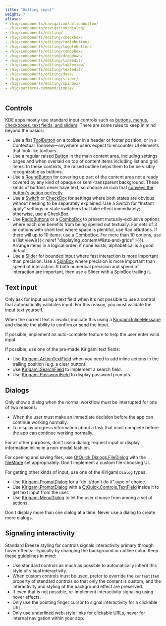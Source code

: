 ```yaml
---
title: "Getting input"
weight: 7
aliases:
- /hig/components/navigation/actionbutton/
- /hig/components/navigation/dialog/
- /hig/components/editing/
- /hig/components/editing/checkbox/
- /hig/components/editing/radiobutton/
- /hig/components/editing/togglebutton/
- /hig/components/editing/combobox/
- /hig/components/editing/dropdown/
- /hig/components/editing/lineedit/
- /hig/components/editing/tableview/
- /hig/components/editing/textedit/
- /hig/components/editing/date/
- /hig/components/editing/slider/
- /hig/components/editing/spinbox/
- /hig/patterns-command/simple/
---
```


## Controls ##
KDE apps mostly use standard input controls such as [buttons, menus, checkboxes, text fields, and sliders](https://develop.kde.org/docs/getting-started/kirigami/components-controls/). There are some rules to keep in mind beyond the basics:

- Use a flat [ToolButton](https://doc.qt.io/qt-6/qml-qtquick-controls-toolbutton.html) on a toolbar in a header or footer position, or in a Contextual Toolview—anywhere users expect to encounter UI elements that look like toolbars.
- Use a regular raised [Button](https://doc.qt.io/qt-6/qml-qtquick-controls-button.html) in the main content area, including settings pages and when overlaid on top of content items including list and grid items. In these contexts, the raised outline helps them to be be visibly recognizable as buttons.
- Use a [RoundButton](https://doc.qt.io/qt-6/qml-qtquick-controls-roundbutton.html) for covering up part of the content area not already covered by any kind of opaque or semi-transparent background. These kinds of buttons never have text, so choose an icon that [conveys the button's action perfectly](../icons/#icons-only-buttons).
- Use a [Switch](https://doc.qt.io/qt-6/qml-qtquick-controls-switch.html) or [CheckBox](https://doc.qt.io/qt-6/qml-qtquick-controls-checkbox.html) for settings where both states are obvious without needing to be separately explained. Use a Switch for “Instant apply” settings or state switchers that take effect immediately; otherwise, use a CheckBox.
- Use [RadioButtons](https://doc.qt.io/qt-6/qml-qtquick-controls2-radiobutton.html) or a [ComboBox](https://doc.qt.io/qt-6/qml-qtquick-controls-combobox.html) to present mutually-exclusive options where each one benefits from being spelled out textually. For sets of 3 or options with short text where space is plentiful, use RadioButtons. If there will up to 10 items, use a ComboBox. For more than 10 options, use a [list view]({{< relref "displaying_content/#lists-and-grids" >}}). Arrange items in a logical order; if none exists, alphabetical is a good default.
- Use a [Slider](https://doc.qt.io/qt-6/qml-qtquick-controls-slider.html) for bounded input where fast interaction is more important than precision. Use a [SpinBox](https://doc.qt.io/qt-6/qml-qtquick-controls-spinbox.html) where precision is more important than speed of interaction. If both numerical precision and speed of interaction are important, then use a Slider with a SpinBox trailing it.


## Text input
Only ask for input using a text field when it's not possible to use a control that automatically validates input. For this reason, you must validate the input text yourself.

When the current text is invalid, indicate this using a [Kirigami.InlineMessage](https://develop.kde.org/docs/getting-started/kirigami/components-inlinemessages/) and disable the ability to confirm or send the input.

If possible, implement an auto-complete feature to help the user enter valid input.

If possible, use one of the pre-made Kirigami text fields:

- Use [Kirigami.ActionTextField](https://api.kde.org/qml-org-kde-kirigami-actiontextfield.html) when you need to add inline actions in the trailing position (e.g. a clear button).
- Use [Kirigami.SearchField](https://api.kde.org/qml-org-kde-kirigami-searchfield.html) to implement a search field.
- Use [Kirigami.PasswordField](https://api.kde.org/qml-org-kde-kirigami-passwordfield.html) to display password prompts.


## Dialogs
Only show a dialog when the normal workflow must be interrupted for one of two reasons:
- When the user must make an immediate decision before the app can continue working normally.
- To display progress information about a task that must complete before the app can continue working normally.

For all other purposes, don't use a dialog; request input or display information inline in a non-modal fashion.

For opening and saving files, use [QtQuick.Dialogs.FileDialog](https://doc.qt.io/qt-6/qml-qtquick-dialogs-filedialog.html) with the [fileMode](https://doc.qt.io/qt-6/qml-qtquick-dialogs-filedialog.html#fileMode-prop) set appropriately. Don't implement a custom file-choosing UI.

For getting other kinds of input, use one of the Kirigami `Dialog` types:

- Use [Kirigami.PromptDialog](https://api.kde.org/qml-org-kde-kirigami-dialogs-promptdialog.html) for a “do it/don't do it” type of choice.
- Use [Kirigami.PromptDialog](https://api.kde.org/qml-org-kde-kirigami-dialogs-promptdialog.html) with a [QtQuick.Controls.TextField](https://doc.qt.io/qt-6/qml-qtquick-controls-textfield.html) inside it to get text input from the user.
- Use [Kirigami.MenuDialog](https://api.kde.org/qml-org-kde-kirigami-dialogs-menudialog.html) to let the user choose from among a set of actions.

Don't display more than one dialog at a time. Never use a dialog to create more dialogs.


<!--TODO: move this info into a more general page on style, once we have one -->
## Signaling interactivity ##
Standard Breeze styling for controls signals interactivity primary through hover effects—typically by changing the background or outline color. Keep these guidelines in mind:

- Use standard controls as much as possible to automatically inherit this style of visual interactivity.
- When custom controls must be used, prefer to override the `contentItem` property of standard controls so that only the content is custom, and the interactivity and styling of the background effect are preserved.
- If even that is not possible, re-implement interactivity signaling using hover effects.
- Only use the pointing finger cursor to signal interactivity for a clickable URL.
- Only use underlined web-style links for clickable URLs, never for internal navigation within your app.
